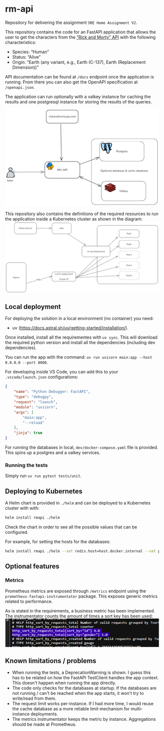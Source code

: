 # rm-api

Repository for delivering the assignment `SRE Home Assignment V2`.

This repository contains the code for an FastAPI application that allows the user to get the characters from the [“Rick and Morty” API](https://rickandmortyapi.com/documentation/#rest) with the following characteristics:

- Species: “Human” 
- Status: “Alive” 
- Origin: “Earth (any variant, e.g., Earth (C-137), Earth (Replacement 
Dimension))”

API documentation can be found at `/docs` endpoint once the application is running. From there you can also get the OpenAPI specification at `/openapi.json`.

The application can run optionally with a valkey instance for caching the results and one postgresql instance for storing the results of the queries.

![Diagram of the components](docs/functional_diagram.png)

This repository also contains the definitions of the required resources to run the application inside a Kubernetes cluster as shown in the diagram:
![Kubernetes resources](docs/kubernetes.png)

## Local deployment

For deploying the solution in a local environment (no container) you need:
- uv (https://docs.astral.sh/uv/getting-started/installation/).

Once installed, install all the requirementes with `uv sync`. This will download the required python version and install all the dependencies (including dev dependencies).

You can run the app with the command: `uv run uvicorn main:app --host 0.0.0.0 --port 8000`.

For developing inside VS Code, you can add this to your `.vscode/launch.json` configurations:
```json
{
    "name": "Python Debugger: FastAPI",
    "type": "debugpy",
    "request": "launch",
    "module": "uvicorn",
    "args": [
        "main:app",
        "--reload"
    ],
    "jinja": true
}
```

For running the databases in local, `dev/docker-compose.yaml` file is provided. This spins up a postgres and a valkey services.

### Running the tests
Simply run `uv run pytest tests/unit`.

## Deploying to Kubernetes

A Helm chart is provided in `./helm` and can be deployed to a Kubernetes cluster with with:
```sh
helm install rmapi ./helm
```
Check the chart in order to see all the possible values that can be configured.

For example, for setting the hosts for the databases:

```sh
helm install rmapi ./helm --set redis.host=host.docker.internal --set postgres.host=host.docker.internal
```

## Optional features

### Metrics

Prometheus metrics are exposed through `/metrics` endpoint using the `prometheus-fastapi-instrumentator` package. This exposes generic metrics related to performance.

As is stated in the requirements, a business metric has been implemented. The instrumentator counts the amount of times a sort key has been used:
![Sort metrics](docs/metrics.png)

## Known limitations / problems
- When running the tests, a DeprecationWarning is shown. I guess this has to be related on how the FastAPI TestClient handles the app context. This doesn't happen when running the app directly.
- The code only checks for the databases at startup. If the databases are not running / can't be reached when the app starts, it won't try to write/read from them.
- The request limit works per-instance. If I had more time, I would reuse the cache database as a more reliable limit mechanism for multi-instance deployments.
- The metrics instrumentator keeps the metric by instance. Aggregations should be made at Prometheus.